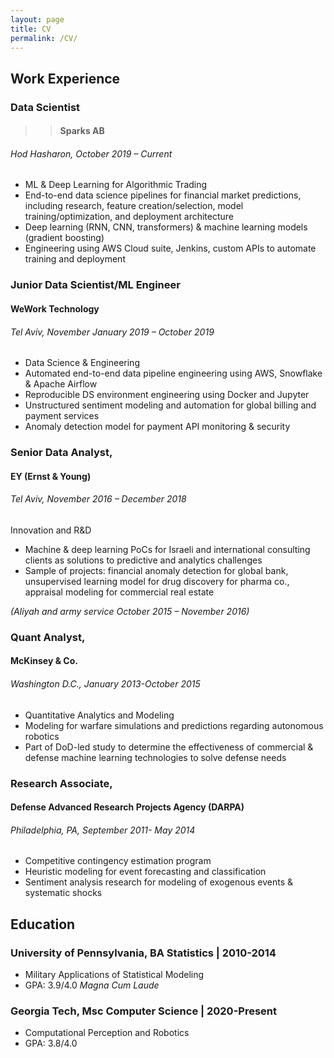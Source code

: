 ```yaml
---
layout: page
title: CV
permalink: /CV/
---
```

## **Work Experience**

### Data Scientist
>> #### **Sparks AB**
###### Hod Hasharon, October 2019 – Current
- ML & Deep Learning for Algorithmic Trading
- End-to-end data science pipelines for financial market predictions, including research, feature creation/selection, model training/optimization, and deployment architecture
- Deep learning (RNN, CNN, transformers) & machine learning models (gradient boosting)
- Engineering using AWS Cloud suite, Jenkins, custom APIs to automate training and deployment

### Junior Data Scientist/ML Engineer
#### **WeWork Technology**
###### Tel Aviv, November January 2019 – October 2019
- Data Science & Engineering
- Automated end-to-end data pipeline engineering using AWS, Snowflake & Apache Airflow
- Reproducible DS environment engineering using Docker and Jupyter
- Unstructured sentiment modeling and automation for global billing and payment services
- Anomaly detection model for payment API monitoring & security

### Senior Data Analyst, 
#### **EY (Ernst & Young)**
###### Tel Aviv, November 2016 – December 2018
Innovation and R&D
- Machine & deep learning PoCs for Israeli and international consulting clients as solutions to predictive and analytics challenges
- Sample of projects: financial anomaly detection for global bank, unsupervised learning model for drug discovery for pharma co., appraisal modeling for commercial real estate

*(Aliyah and army service October 2015 – November 2016)*

### Quant Analyst, 
#### **McKinsey & Co.**
###### Washington D.C., January 2013-October 2015
- Quantitative Analytics and Modeling
- Modeling for warfare simulations and predictions regarding autonomous robotics
- Part of DoD-led study to determine the effectiveness of commercial & defense machine learning technologies to solve defense needs

### Research Associate,
#### **Defense Advanced Research Projects Agency (DARPA)**
###### Philadelphia, PA, September 2011- May 2014
- Competitive contingency estimation program
- Heuristic modeling for event forecasting and classification
- Sentiment analysis research for modeling of exogenous events & systematic shocks

## **Education**

### **University of Pennsylvania**, BA Statistics | 2010-2014
- Military Applications of Statistical Modeling
- GPA: 3.9/4.0 *Magna Cum Laude*

### **Georgia Tech**, Msc Computer Science | 2020-Present
- Computational Perception and Robotics
- GPA: 3.8/4.0

